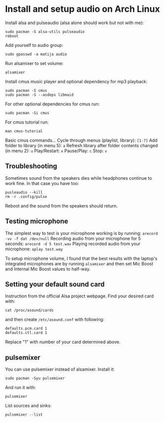 # Install and setup audio on Arch Linux

Install alsa and pulseaudio (alsa alone should work but not with me):
```
sudo pacman -S alsa-utils pulseaudio
reboot
```

Add yourself to audio group:
```
sudo gpasswd -a matija audio
```

Run alsamixer to set volume:
```
alsamixer
```

Install cmus music player and optional dependency for mp3 playback:
```
sudo pacman -S cmus
sudo pacman -S --asdeps libmaid
```

For other optional dependencies for cmus run:
```
sudo pacman -Si cmus
```

For cmus tutorial run:
```
man cmus-tutorial
```

Basic cmus commands...
Cycle through menus (playlist, library): `[1-7]`
Add folder to library (in menu 5): `a`
Refresh library after folder contents changed (in menu 2): `u`
Play/Restart: `x`
Pause/Play: `c`
Stop: `v`

## Troubleshooting

Sometimes sound from the speakers dies while headphones continue to work fine. In that case you have too:
```
pusleaudio --kill
rm -r .config/pulse
```

Reboot and the sound from the speakers should return.

## Testing microphone

The simplest way to test is your microphone working is by running: `arecord -vv -f dat /dev/null`
Recording audio from your microphone for 5 seconds: `arecord -d 5 test.wav`
Playing recorded audio from your microphone: `aplay test.way`

To setup microphone volume, I found that the best results with the laptop's integrated microphones are by running `alsamixer` and then set Mic Boost and Internal Mic Boost values to half-way.

## Setting your default sound card

Instruction from the official Alsa project webpage. Find your desired card with:
```
cat /proc/asound/cards
```

and then create `/etc/asound.conf` with following:
```
defaults.pcm.card 1
defaults.ctl.card 1
```

Replace "1" with number of your card determined above.

## pulsemixer

You can use pulsemixer instead of alsamixer. Install it:
```
sudo pacman -Syu pulsemixer
```

And run it with:
```
pulsemixer
```

List sources and sinks:
```
pulsemixer --list
```

